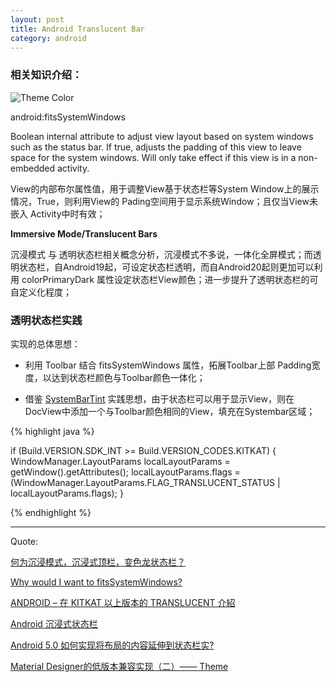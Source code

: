 ```yaml
---
layout: post
title: Android Translucent Bar
category: android
---
```


###  相关知识介绍：

![Theme Color](http://7xqncp.com1.z0.glb.clouddn.com/assets/img/20160412/md_color_theme_setting.png)


android:fitsSystemWindows

Boolean internal attribute to adjust view layout based on system windows such as the status bar. If true, adjusts the padding of this view to leave space for the system windows. Will only take effect if this view is in a non-embedded activity.

View的内部布尔属性值，用于调整View基于状态栏等System Window上的展示情况，True，则利用View的 Pading空间用于显示系统Window；且仅当View未嵌入 Activity中时有效；


**Immersive Mode/Translucent Bars**

沉浸模式 与 透明状态栏相关概念分析，沉浸模式不多说，一体化全屏模式；而透明状态栏，自Android19起，可设定状态栏透明，而自Android20起则更加可以利用 colorPrimaryDark 属性设定状态栏View颜色；进一步提升了透明状态栏的可自定义化程度；



###  透明状态栏实践

实现的总体思想：

*  利用 Toolbar 结合 fitsSystemWindows 属性，拓展Toolbar上部 Padding宽度，以达到状态栏颜色与Toolbar颜色一体化；

*  借鉴 [SystemBarTint](https://github.com/jgilfelt/SystemBarTint) 实践思想，由于状态栏可以用于显示View，则在DocView中添加一个与Toolbar颜色相同的View，填充在Systembar区域；


{% highlight java %}

  if (Build.VERSION.SDK_INT >= Build.VERSION_CODES.KITKAT) {
   WindowManager.LayoutParams localLayoutParams = getWindow().getAttributes();
   localLayoutParams.flags = (WindowManager.LayoutParams.FLAG_TRANSLUCENT_STATUS | localLayoutParams.flags);
  }

{% endhighlight %}  

---

Quote:

[何为沉浸模式，沉浸式顶栏，变色龙状态栏？](https://www.zhihu.com/question/24908570/answer/86427977)


[Why would I want to fitsSystemWindows?](https://medium.com/google-developers/why-would-i-want-to-fitssystemwindows-4e26d9ce1eec#.9852i2fsy)

[ANDROID – 在 KITKAT 以上版本的 TRANSLUCENT 介紹](http://blog.mosil.biz/2014/01/android-transparent-kitkat/)

[Android 沉浸式状态栏](http://blog.csdn.net/lmj623565791/article/details/48649563)

[Android 5.0 如何实现将布局的内容延伸到状态栏实?](https://www.zhihu.com/question/31468556)

[Material Designer的低版本兼容实现（二）—— Theme](http://www.cnblogs.com/tianzhijiexian/p/4081562.html)
